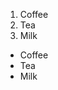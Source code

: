 <ol>
  <li>Coffee</li>
  <li>Tea</li>
  <li>Milk</li>
</ol>
<ul>
  <li>Coffee</li>
  <li>Tea</li>
  <li>Milk</li>
</ul>
